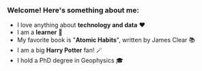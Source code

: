 ### Welcome! Here's something about me: 
- I love anything about **technology and data** ❤️
- I am a **learner** 🌱
- My favorite book is "**Atomic Habits**", written by James Clear 📚
- I am a big **Harry Potter** fan! 🪄
- I hold a PhD degree in Geophysics 🎓

